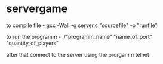 # servergame

to compile file -  gcc -Wall -g server.c "sourcefile" -o "runfile"

to run the programm -  ./"programm_name" "name_of_port" "quantity_of_players"

after that connect to the server using the prorgamm telnet
